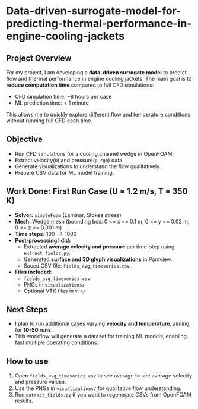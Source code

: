 # Data-driven-surrogate-model-for-predicting-thermal-performance-in-engine-cooling-jackets

## Project Overview

For my project, I am developing a **data-driven surrogate model** to predict flow and thermal performance in engine cooling jackets. The main goal is to **reduce computation time** compared to full CFD simulations:

- CFD simulation time: ~8 hours per case
- ML prediction time: < 1 minute

This allows me to quickly explore different flow and temperature conditions without running full CFD each time.

## Objective

- Run CFD simulations for a cooling channel wedge in OpenFOAM.
- Extract velocity(`U`) and pressure(`p_rgh`) data.
- Generate visualizations to understand the flow qualitatively.
- Prepare CSV data for ML model training.

## Work Done: First Run Case (U = 1.2 m/s, T = 350 K)
- **Solver:** `simpleFoam` (Laminar, Stokes stress)
- **Mesh:** Wedge mesh (bounding box: 0 <= x <= 0.1 m, 0 <= y <= 0.02 m, 0 <= z <= 0.001 m)
- **Time steps:** 100 --> 1000
- **Post-processing I did:**
  - Extracted **average celocity and pressure** per time-step using `extract_fields.py`.
  - Generated **surface and 3D glyph visualizations** in Paraview.
  - Saced CSV file: `fields_avg_timeseries.csv`.
- **Files included:**
  - `fields_avg_timeseries.csv`
  - PNGs in `visualizations/`
  - Optional VTK files in `VTK/`
## Next Steps

- I plan to run additional cases varying **velocity and temperature**, aiming for **10-50 runs** .
- This workflow will generate a dataset for training ML models, enabling fast multiple operating conditions.

## How to use
1. Open `fields_avg_timeseries.csv` to see average to see average velocity and pressure values.
2. Use the PNGs in `visualizations/` for qualitative flow understanding.
3. Run `extract_fields.py` if you want to regenerate CSVs from OpenFOAM results.
